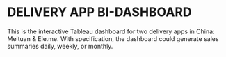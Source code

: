 # DELIVERY APP BI-DASHBOARD
This is the interactive Tableau dashboard for two delivery apps in China: Meituan & Ele.me. 
With specification, the dashboard could generate sales summaries daily, weekly, or monthly.
